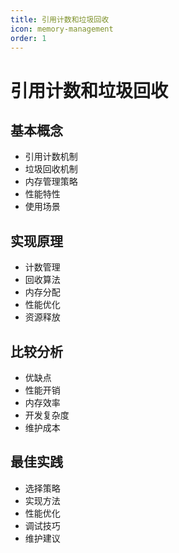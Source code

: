 ```yaml
---
title: 引用计数和垃圾回收
icon: memory-management
order: 1
---
```


# 引用计数和垃圾回收

## 基本概念
- 引用计数机制
- 垃圾回收机制
- 内存管理策略
- 性能特性
- 使用场景

## 实现原理
- 计数管理
- 回收算法
- 内存分配
- 性能优化
- 资源释放

## 比较分析
- 优缺点
- 性能开销
- 内存效率
- 开发复杂度
- 维护成本

## 最佳实践
- 选择策略
- 实现方法
- 性能优化
- 调试技巧
- 维护建议
